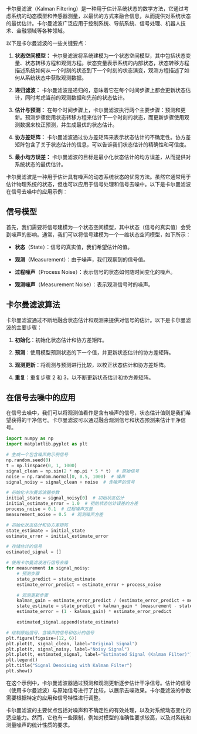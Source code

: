 卡尔曼滤波（Kalman Filtering）是一种用于估计系统状态的数学方法，它通过考虑系统的动态模型和传感器测量，以最优的方式来融合信息，从而提供对系统状态的最优估计。卡尔曼滤波广泛应用于控制系统、导航系统、信号处理、机器人技术、金融领域等各种领域。

以下是卡尔曼滤波的一些关键要点：

1. **状态空间模型：** 卡尔曼滤波将系统建模为一个状态空间模型，其中包括状态变量、状态转移方程和观测方程。状态变量表示系统的内部状态，状态转移方程描述系统如何从一个时刻的状态到下一个时刻的状态演变，观测方程描述了如何从系统状态中获取观测数据。

2. **递归滤波：** 卡尔曼滤波是递归的，意味着它在每个时间步骤上都会更新状态估计，同时考虑当前的观测数据和先前的状态估计。

3. **估计与预测：** 在每个时间步骤上，卡尔曼滤波执行两个主要步骤：预测和更新。预测步骤使用状态转移方程来估计下一个时刻的状态，而更新步骤使用观测数据来校正预测，并生成最优的状态估计。

4. **协方差矩阵：** 卡尔曼滤波通过协方差矩阵来表示状态估计的不确定性。协方差矩阵包含了关于状态估计的信息，可以告诉我们状态估计的精确性和可信度。

5. **最小均方误差：** 卡尔曼滤波的目标是最小化状态估计的均方误差，从而提供对系统状态的最优估计。

卡尔曼滤波是一种用于估计具有噪声的动态系统状态的优秀方法。虽然它通常用于估计物理系统的状态，但也可以应用于信号处理和信号去噪中。以下是卡尔曼滤波在信号去噪中的应用示例：

## 信号模型

首先，我们需要将信号建模为一个状态空间模型，其中状态（信号的真实值）会受到噪声的影响。通常，我们可以将信号建模为一个一维状态空间模型，如下所示：

- **状态**（State）：信号的真实值，我们希望估计的值。

- **观测**（Measurement）：由于噪声，我们观察到的信号值。

- **过程噪声**（Process Noise）：表示信号的状态如何随时间变化的噪声。

- **观测噪声**（Measurement Noise）：表示观测信号时的噪声。

## 卡尔曼滤波算法

卡尔曼滤波通过不断地融合状态估计和观测来提供对信号的估计。以下是卡尔曼滤波的主要步骤：

1. **初始化**：初始化状态估计和协方差矩阵。

2. **预测**：使用模型预测状态的下一个值，并更新状态估计的协方差矩阵。

3. **观测更新**：将观测与预测进行比较，以校正状态估计和协方差矩阵。

4. **重复**：重复步骤 2 和 3，以不断更新状态估计和协方差矩阵。

## 在信号去噪中的应用

在信号去噪中，我们可以将观测值看作是含有噪声的信号，状态估计值则是我们希望获得的干净信号。卡尔曼滤波可以通过融合观测信号和状态预测来估计干净信号。

```py
import numpy as np
import matplotlib.pyplot as plt

# 生成一个包含噪声的示例信号
np.random.seed(0)
t = np.linspace(0, 1, 1000)
signal_clean = np.sin(2 * np.pi * 5 * t)  # 原始信号
noise = np.random.normal(0, 0.5, 1000)  # 噪声
signal_noisy = signal_clean + noise  # 含噪声的信号

# 初始化卡尔曼滤波器参数
initial_state = signal_noisy[0]  # 初始状态估计
initial_estimate_error = 1.0  # 初始状态估计误差的方差
process_noise = 0.1  # 过程噪声方差
measurement_noise = 0.5  # 观测噪声方差

# 初始化状态估计和协方差矩阵
state_estimate = initial_state
estimate_error = initial_estimate_error

# 存储估计的信号
estimated_signal = []

# 使用卡尔曼滤波进行信号去噪
for measurement in signal_noisy:
    # 预测步骤
    state_predict = state_estimate
    estimate_error_predict = estimate_error + process_noise

    # 观测更新步骤
    kalman_gain = estimate_error_predict / (estimate_error_predict + measurement_noise)
    state_estimate = state_predict + kalman_gain * (measurement - state_predict)
    estimate_error = (1 - kalman_gain) * estimate_error_predict

    estimated_signal.append(state_estimate)

# 绘制原始信号、含噪声的信号和估计的信号
plt.figure(figsize=(12, 6))
plt.plot(t, signal_clean, label="Original Signal")
plt.plot(t, signal_noisy, label="Noisy Signal")
plt.plot(t, estimated_signal, label="Estimated Signal (Kalman Filter)")
plt.legend()
plt.title("Signal Denoising with Kalman Filter")
plt.show()
```

在这个示例中，卡尔曼滤波器通过预测和观测更新逐步估计干净信号。估计的信号（使用卡尔曼滤波）与原始信号进行了比较，以展示去噪效果。卡尔曼滤波的参数需要根据特定的应用和信号特性进行调整。

卡尔曼滤波的主要优点包括对噪声和不确定性的有效处理，以及对系统动态变化的适应能力。然而，它也有一些限制，例如对模型的准确性要求较高，以及对系统和测量噪声的统计性质的要求。
